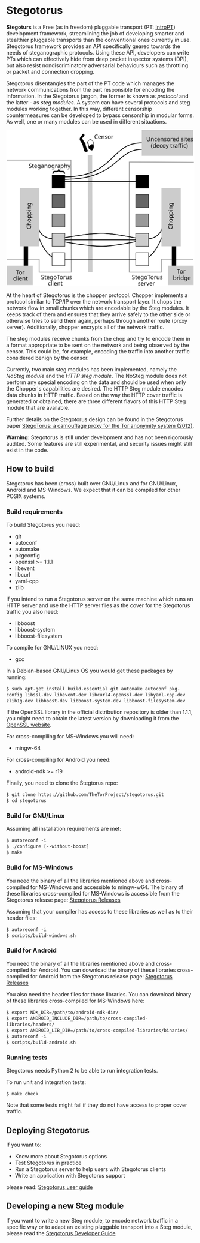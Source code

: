# Stegotorus

**Stegoturs** is a Free (as in freedom) pluggable transport (PT: [IntroPT]) development framework, streamlining the job of developing smarter and
stealthier pluggable transports than the conventional ones currently in use. Stegotorus framework provides an API specifically geared towards the needs of steganographic protocols. Using these API, developers can write PTs which can effectively hide from deep packet inspector systems (DPI), but also resist nondiscriminatory adversarial behaviours such as throttling or packet and connection dropping.

Stegotorus disentangles the part of the PT code which manages the network communications from the part responsible for encoding the information. In the Stegotorus jargon, the former is known as *protocol* and the latter - as *steg modules*. A system can have several protocols and steg modules working together. In this way, different censorship countermeasures can be developed to bypass censorship in modular forms. As well, one or many modules can be used in different situations.

![Stegotorus Architecture](./doc/stegotorus_architecture.svg)

At the heart of Stegotorus is the chopper protocol. Chopper implements a protocol similar to TCP/IP over the network transport layer. It chops the network flow in small chunks which are encodable by the Steg modules. It keeps track of them and ensures that they arrive safely to the other side or otherwise tries to send them again, perhaps through another route (proxy server). Additionally, chopper encrypts all of the network traffic.

The steg modules receive chunks from the chop and try to encode them in a format appropriate to be sent on the network and being observed by the censor. This could be, for example, encoding the traffic into another traffic considered benign by the censor.

Currently, two main steg modules has been implemented, namely the *NoSteg module* and the *HTTP steg module*. The NoSteg module does not perform any special encoding on the data and should be used when only the Chopper's capabilities are desired. The HTTP Steg module encodes data chunks in HTTP traffic. Based on the way the HTTP cover traffic is generated or obtained, there are three different flavors of this HTTP Steg module that are available.

Further details on the Stegotorus design can be found in the Stegotorus paper [StegoTorus: a camouflage proxy for the Tor anonymity system (2012)](./doc/stegotorus_paper_css12.pdf).

[IntroPT]: https://www.pluggabletransports.info/how-transports/ "What Pluggable Transports do"

**Warning:** Stegotorus is still under development and has not been rigorously audited. Some features are still experimental, and security issues might still exist in the code.

## How to build

Stegotorus has been (cross) built over GNU/Linux and for GNU/Linux, Android and 
MS-Windows. We expect that it can be compiled for other POSIX systems.

### Build requirements

To build Stegotorus you need:

* git
* autoconf
* automake 
* pkgconfig
* openssl >= 1.1.1
* libevent
* libcurl
* yaml-cpp
* zlib

If you intend to run a Stegotorus server on the same machine which runs an HTTP server and use the HTTP server files as the cover for the Stegotorus traffic you also need:

* libboost
* libboost-system
* libboost-filesystem

To compile for GNU/LINUX you need:

* gcc

In a Debian-based GNU/Linux OS you would get these packages by running:

    $ sudo apt-get install build-essential git automake autoconf pkg-config libssl-dev libevent-dev libcurl4-openssl-dev libyaml-cpp-dev zlib1g-dev libboost-dev libboost-system-dev libboost-filesystem-dev

If the OpenSSL library in the official distribution repository is older than 1.1.1, you might need to obtain the latest version by 
downloading it from the [OpenSSL website]([https://www.openssl.org/source/openssl-1.1.1b.tar.gz]).

For cross-compiling for MS-Windows you will need:

* mingw-64

For cross-compiling for Android you need:

* android-ndk >= r19

Finally, you need to clone the Stegtorus repo:

    $ git clone https://github.com/TheTorProject/stegotorus.git
    $ cd stegotorus

### Build for GNU/Linux

Assuming all installation requirements are met:

    $ autoreconf -i
    $ ./configure [--without-boost]
    $ make

### Build for MS-Windows

You need the binary of all the libraries mentioned above and cross-compiled for MS-Windows and accessible to mingw-w64. The binary of these libraries cross-compiled for MS-Windows is accessible from the Stegotorus release page: [Stegotorus Releases](https://github.com/TheTorProject/stegotorus/releases)

Assuming that your compiler has access to these libraries as well as to their header files:

    $ autoreconf -i
    $ scripts/build-windows.sh
    
### Build for Android
You need the binary of all the libraries mentioned above and cross-compiled for Android. You can download the binary of these libraries cross-compiled for Android from the Stegotorus release page: [Stegotorus Releases](https://github.com/TheTorProject/stegotorus/releases)

You also need the header files for those libraries. You can download binary of these libraries cross-compiled for MS-Windows here:

    $ export NDK_DIR=/path/to/android-ndk-dir/
    $ export ANDROID_INCLUDE_DIR=/path/to/cross-compiled-libraries/headers/
    $ export ANDROID_LIB_DIR=/path/to/cross-compiled-libraries/binaries/
    $ autoreconf -i
    $ scripts/build-android.sh


### Running tests

Stegotorus needs Python 2 to be able to run integration tests.

To run unit and integration tests:

    $ make check

Note that some tests might fail if they do not have access to proper cover traffic.

## Deploying Stegotorus 

If you want to:
   - Know more about Stegotorus options
   - Test Stegotorus in practice
   - Run a Stegotorus server to help users with Stegotorus clients
   - Write an application with Stegotorus support

please read: [Stegotorus user guide](./doc/stegotorus_user_guide.md)

## Developing a new Steg module 

If you want to write a new Steg module, to encode network traffic in a specific way or to adapt an existing pluggable transport into a Steg module, please read the [Stegotorus Developer Guide](./doc/stegotorus_developer_guide.md)
